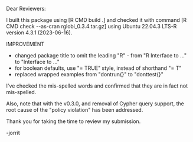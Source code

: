 Dear Reviewers:

I built this package using [R CMD build .] and checked it with command [R CMD check --as-cran rglobi_0.3.4.tar.gz] using Ubuntu 22.04.3 LTS-R version 4.3.1 (2023-06-16). 

IMPROVEMENT
 * changed package title to omit the leading "R" - from "R Interface to ..." to "Interface to ..."
 * for boolean defaults, use "= TRUE" style, instead of shorthand "= T" 
 * replaced wrapped examples from "dontrun{}" to "donttest{}" 


I've checked the mis-spelled words and confirmed that they are in fact not mis-spelled. 

Also, note that with the v0.3.0, and removal of Cypher query support, the root cause of the "policy violation" has been addressed.

Thank you for taking the time to review my submission.

-jorrit
